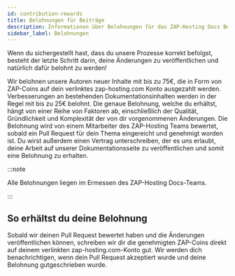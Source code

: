 ```yaml
---
id: contribution-rewards
title: Belohnungen für Beiträge
description: Informationen über Belohnungen für das ZAP-Hosting Docs Beitragsprogramm - ZAP-Hosting.com Dokumentation
sidebar_label: Belohnungen
---
```




Wenn du sichergestellt hast, dass du unsere Prozesse korrekt befolgst, besteht der letzte Schritt darin, deine Änderungen zu veröffentlichen und natürlich dafür belohnt zu werden!

Wir belohnen unsere Autoren neuer Inhalte mit bis zu 75€, die in Form von ZAP-Coins auf dein verlinktes zap-hosting.com Konto ausgezahlt werden. Verbesserungen an bestehenden Dokumentationsinhalten werden in der Regel mit bis zu 25€ belohnt. Die genaue Belohnung, welche du erhältst, hängt von einer Reihe von Faktoren ab, einschließlich der Qualität, Gründlichkeit und Komplexität der von dir vorgenommenen Änderungen. Die Belohnung wird von einem Mitarbeiter des ZAP-Hosting Teams bewertet, sobald ein Pull Request für dein Thema eingereicht und genehmigt worden ist. Du wirst außerdem einen Vertrag unterschreiben, der es uns erlaubt, deine Arbeit auf unserer Dokumentationsseite zu veröffentlichen und somit eine Belohnung zu erhalten.

:::note

Alle Belohnungen liegen im Ermessen des ZAP-Hosting Docs-Teams.

:::



## So erhältst du deine Belohnung

Sobald wir deinen Pull Request bewertet haben und die Änderungen veröffentlichen können, schreiben wir dir die genehmigten ZAP-Coins direkt auf deinem verlinkten zap-hosting.com-Konto gut. Wir werden dich benachrichtigen, wenn dein Pull Request akzeptiert wurde und deine Belohnung gutgeschrieben wurde.